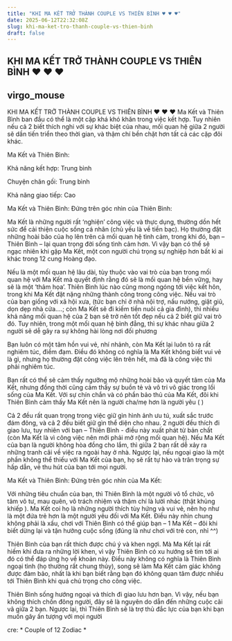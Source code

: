```yaml
---
title: "KHI MA KẾT TRỞ THÀNH COUPLE VS THIÊN BÌNH ♥ ♥ ♥"
date: 2025-06-12T22:32:08Z
slug: khi-ma-ket-tro-thanh-couple-vs-thien-binh
draft: false
---
```


## KHI MA KẾT TRỞ THÀNH COUPLE VS THIÊN BÌNH ♥ ♥ ♥

## virgo_mouse

KHI MA KẾT TRỞ THÀNH COUPLE VS THIÊN BÌNH ♥ ♥ ♥ Ma Kết và Thiên Bình ban đầu có thể là một cặp khá khó khăn trong việc kết hợp. Tuy nhiên nếu cả 2 biết thích nghi với sự khác biệt của nhau, mối quan hệ giữa 2 người sẽ dần tiến triển theo thời gian, và thậm chí bền chặt hơn tất cả các cặp đôi khác.
 
 
 Ma Kết và Thiên Bình:
 
 Khả năng kết hợp: Trung bình
 
 Chuyện chăn gối: Trung bình
 
 Khả năng giao tiếp: Cao
 
 
 
 Ma Kết và Thiên Bình: Đứng trên góc nhìn của Thiên Bình:
 
 
 
 Ma Kết là những người rất ‘nghiện’ công việc và thực dụng, thường dồn hết sức để cải thiện cuộc sống cá nhân (chủ yếu là về tiền bạc). Họ thường đặt những hoài bão của họ lên trên cả mối quan hệ tình cảm, trong khi đó, bạn – Thiên Bình – lại quan trọng đời sống tình cảm hơn. Vì vậy bạn có thể sẽ ngạc nhiên khi gặp Ma Kết, một con người chú trọng sự nghiệp hơn bất kì ai khác trong 12 cung Hoàng đạo.
 
 
 
 Nếu là một mối quan hệ lâu dài, tùy thuộc vào vai trò của bạn trong mối quan hệ với Ma Kết mà quyết định rằng đó sẽ là mối quan hệ bền vững, hay sẽ là một ‘thảm họa’. Thiên Bình lúc nào cũng mong ngóng tới việc kết hôn, trong khi Ma Kết đặt nặng những thành công trong công việc. Nếu vai trò của bạn giống với xã hội xưa, (tức bạn chỉ ở nhà nội trợ, nấu nướng, giặt giũ, dọn dẹp nhà cửa....; còn Ma Kết sẽ đi kiếm tiền nuôi cả gia đình), thì nhiều khả năng mối quan hệ của 2 bạn sẽ trở nên tốt đẹp nếu cả 2 biết giữ vai trò đó. Tuy nhiên, trong một mối quan hệ bình đẳng, thì sự khác nhau giữa 2 người sẽ dễ gây ra sự không hài lòng nơi đối phương
 
 
 
 Bạn luôn có một tâm hồn vui vẻ, nhí nhảnh, còn Ma Kết lại luôn tỏ ra rất nghiêm túc, điềm đạm. Điều đó không có nghĩa là Ma Kết không biết vui vẻ là gì, nhưng họ thường đặt công việc lên trên hết, mà đã là công việc thì phải nghiêm túc.
 
 
 
 Bạn rất có thể sẽ cảm thấy ngưỡng mộ những hoài bão và quyết tâm của Ma Kết, nhưng đồng thời cũng cảm thấy sự buồn tẻ và vô tri vô giác trong lối sống của Ma Kết. Với sự chín chắn và có phần bảo thủ của Ma Kết, đôi khi Thiên Bình cảm thấy Ma Kết nên là người cha/mẹ hơn là người yêu ( )
 
 
 
 Cả 2 đều rất quan trọng trong việc giữ gìn hình ảnh ưu tú, xuất sắc trước đám đông, và cả 2 đều biết giữ gìn thể diện cho nhau. 2 người đều thích đi giao lưu, tuy nhiên với bạn – Thiên Bình - điều này xuất phát từ bản chất (còn Ma Kết là vì công việc nên mới phải mở rộng mối quan hệ). Nếu Ma Kết của bạn là người không hòa đồng cho lắm, thì giữa 2 bạn rất dễ xảy ra những tranh cãi về việc ra ngoài hay ở nhà. Ngược lại, nếu ngoại giao là một phần không thể thiếu với Ma Kết của bạn, họ sẽ rất tự hào và trân trọng sự hấp dẫn, vẻ thu hút của bạn tới mọi người.
 
 
 
 Ma Kết và Thiên Bình: Đứng trên góc nhìn của Ma Kết:
 
 
 
 Với những tiêu chuẩn của bạn, thì Thiên Bình là một người vô tổ chức, vô tâm vô tư, mau quên, vô trách nhiệm và thậm chí là lười nhác (thật khủng khiếp ). Ma Kết coi họ là những người thích tùy hứng và vui vẻ, nên họ như là một đứa trẻ hơn là một người yêu đối với Ma Kết. Điều này nhìn chung không phải là xấu, chơi với Thiên Bình có thể giúp bạn – 1 Ma Kết – đôi khi biết dừng lại và tận hưởng cuộc sống (đúng là như chơi với trẻ con, nhỉ ^^)
 
 
 
 Thiên Bình của bạn rất thích được chú ý và khen ngợi. Mà Ma Kết lại rất hiếm khi đưa ra những lời khen, vì vậy Thiên Bình có xu hướng sẽ tìm tới ai đó có thể đáp ứng họ về khoản này. Điều này không có nghĩa là Thiên Bình ngoại tình (họ thường rất chung thủy), song sẽ làm Ma Kết cảm giác không được đảm bảo, nhất là khi bạn biết rằng bạn đó không quan tâm được nhiều tới Thiên Bình khi quá chú trọng cho công việc.
 
 
 
 Thiên Bình sống hướng ngoại và thích đi giao lưu hơn bạn. Vì vậy, nếu bạn không thích chốn đông người, đây sẽ là nguyên do dẫn đến những cuộc cãi vã giữa 2 bạn. Ngược lại, thì Thiên Bình sẽ là trợ thủ đắc lực của bạn khi bạn muốn gây ấn tượng với mọi người
 
 
 
 cre: * Couple of 12 Zodiac *